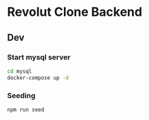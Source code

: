 # Revolut Clone Backend

## Dev

### Start mysql server
```bash
cd mysql
docker-compose up -d
```

### Seeding
```bash
npm run seed
```